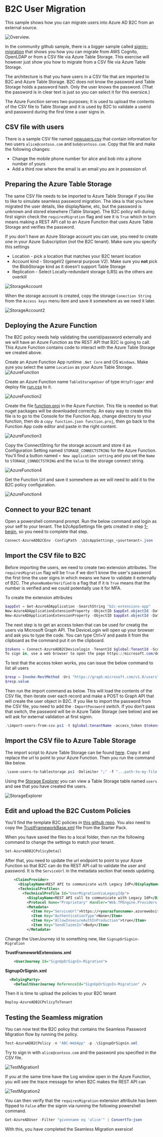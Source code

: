 # B2C User Migration

This sample shows how you can migrate users into Azure AD B2C from an external source.

![Overview](/media/migration-overview.png).

In the community github sample, there is a bigger sample called [signin-migration](https://github.com/azure-ad-b2c/samples/tree/master/policies/signin-migration) that shows you how you can migrate from AWS Cognito, OpenLDAP or from a CSV file via Azure Table Storage. This exercise will however just show you how to migrate from a CSV file via Azure Table Storage.

The architecture is that you have users in a CSV file that are imported to B2C and Azure Table Storage. B2C does not know the password and Table Storage holds a password hash. Only the user knows the password. (That the password is in clear text is just so you can select it for this exersice.)

The Azure Function serves two purposes; It is used to upload the contents of the CSV file to Table Storage and it is used by B2C to validate a userid and password during the first time a user signs in.

## CSV file with users

There is a sample CSV file named [newusers.csv](https://github.com/azure-ad-b2c/samples/blob/master/policies/signin-migration/table/scripts/newusers.csv) that contain information for two users `alice@contoso.com` and `bob@contoso.com`. Copy that file and make the following changes:

- Change the mobile phone number for alice and bob into a phone number of yours
- Add a third row where the email is an email you are in posession of. 

## Preparing the Azure Table Storage

The same CSV file needs to be imported to Azure Table Storage if you like to like to simulate seamless password migration. The idea is that you have migrated the user details, like displayName, etc, but the password is unknown and stored elsewhere (Table Storage). The B2C policy will during first signin check the `requiresMigration` flag and see it is `True` which in turn means making a REST API call to an Azure Function that uses Azure Table Storage and verifies the password.
 
If you don't have an Azure Storage account you can use, you need to create one in your Azure Subscription (not the B2C tenant). Make sure you specify this settings

- Location - pick a location that matches your B2C tenant location
- Account kind - StorageV2 (general purpose V2). Make sure you **not** pick the BlobStorage kind as it doesn't support Table Storage
- Replication - Select Locally-redundant storage (LRS) as the others are overkill

![StorageAccount](/media/StorageAccount1.png)

When the storage account is created, copy the storage `Conection String` from the `Access keys` menu item and save it somewhere as we need it later.

![StorageAccount2](/media/StorageAccount2.png)
 
## Deploying the Azure Function

The B2C policy needs help validating the userid/password externally and we will have an Azure Function as the REST API that B2C is going to call. This Azure Function contains code to interact with the Azure Table Storage we created above.

Create an Azure Function App runtime `.Net Core` and OS `Windows`. Make sure you select the same `Location` as your Azure Table Storage. 
![AzureFunction](/media/AzureFunction1.png)

Create an Azure Function name `TableStorageUser` of type `HttpTrigger` and deploy file [run.csx](https://github.com/azure-ad-b2c/samples/blob/master/policies/signin-migration/table/source-code/run.csx) to it.

![AzureFunction2](/media/AzureFunction2.png)

Create the file [function.proj](https://github.com/azure-ad-b2c/samples/blob/master/policies/signin-migration/table/source-code/function.proj) in the Azure Function. This file is needed so that nuget packages will be downloaded correctly. An easy way to create this file is to go to the Console for the Function App, change directory to your function, then do a `copy function.json function.proj`, then go back to the Function App code editor and paste in the right content.  

![AzureFunction3](/media/AzureFunction3.png)

Copy the ConnectString for the storage account and store it as Configuration Setting named `STORAGE_CONNECTSTRING` for the Azure Function. You'll find a button named `+ New application setting` and you set the `Name` to `STORAGE_CONNECTSTRING` and the `Value` to the storage connect string.

![AzureFunction4](/media/AzureFunction4.png)

Get the Function Url and save it somewhere as we will need to add it to the B2C policy configuration.

![AzureFunction4](/media/AzureFunction5.png)

## Connect to your B2C tenant

Open a powershell command prompt. Run the below command and login as your self to your tenant. The b2cAppSettings file gets created in step [1-begin](/1-begin), so you need to complete that step.

```powershell
Connect-AzureADB2CEnv -ConfigPath .\b2cAppSettings_<yourtenant>.json
```

## Import the CSV file to B2C

Before importing the users, we need to create two extension attributes. The `requiresMigration` flag will be `True` if we don't know the user's password the first time the user signs in which means we have to validate it externally of B2C. The `phoneNumberVerified` is a flag that if it is `True` means that the number is verified and we could potentially use it for MFA.  

To create the extension attributes

```powershell
$appExt = Get-AzureADApplication -SearchString "b2c-extensions-app"
New-AzureADApplicationExtensionProperty -ObjectID $appExt.objectId -DataType "boolean" -Name "phoneNumberVerified" -TargetObjects @("User") 
New-AzureADApplicationExtensionProperty -ObjectID $appExt.objectId -DataType "boolean" -Name "requiresMigration" -TargetObjects @("User") 
```

The next step is to get an access token that can be used for creatig the users via Microsoft Graph API. The DeviceLogin will open up your browser and ask you to type the code. You can type Ctrl+V and paste it from the clipboard as the command put it on the clipboard.

```powershell
$tokens = Connect-AzureADB2CDevicelogin -TenantId $global:TenantId -Scope "Directory.ReadWrite.All"
To sign in, use a web browser to open the page https://microsoft.com/devicelogin and enter the code C2SDABRH4 to authenticate.
```

To test that the access token works, you can issue the below command to list all users

```powershell
$resp = Invoke-RestMethod -Uri "https://graph.microsoft.com/v1.0/users" -Headers @{'Authorization'= $tokens.token_type + ' ' + $tokens.access_token } -Method "GET" -ContentType "application/json"
$resp.value
```
Then run the import command as below. This will load the contents of the CSV file, then iterate over each record and make a POST to Graph API that will create the user object in B2C. If you like to import the password from the CSV file, you need to add the `-ImportPassword` switch. If you don't pass that switch, the password will be in Azure Table Storage (see below) and we will ask for external validation at first signin.

```powershell
.\import-users-from-csv.ps1 -t $global:tenantName -access_token $tokens.access_token -Delimiter ";" -f "...path-to-my-file...\newusers.csv"
```

## Import the CSV file to Azure Table Storage

The import script to Azure Table Storage can be found [here](https://github.com/azure-ad-b2c/samples/blob/master/policies/signin-migration/table/scripts/save-users-to-tablestorage.ps1). Copy it and replace the url to point to your Azure Function. Then you run the command like below.

```powershell
.\save-users-to-tablestorage.ps1 -Delimiter ";" -f "...path-to-my-file...\newusers.csv"
```

Using the [Storage Explorer](https://azure.microsoft.com/en-us/features/storage-explorer/) you can view a Table Storage table named `users` and see that you have created the users. 

![StorageExplorer](/media/StorageExplorer.png)

## Edit and upload the B2C Custom Policies

You'll find the template B2C policies in [this github repo](https://github.com/azure-ad-b2c/samples/tree/master/policies/signin-migration/b2c/policy). You also need to copy the [TrustFrameworkBase.xml](https://github.com/Azure-Samples/active-directory-b2c-custom-policy-starterpack/blob/master/SocialAndLocalAccountsWithMfa/TrustFrameworkBase.xml) file from the Starter Pack.

When you have saved the files to a local folder, then run the following command to change the settings to match your tenant.

```powershell
Set-AzureADB2CPolicyDetail
```

After that, you need to update the url endpoint to point to your Azure Function so that B2C can do the REST API call to validate the user and password. It is the `ServiceUrl` in the metadata section that needs updating.

```xml
    <ClaimsProvider>
      <DisplayName>REST API to communicate with Legacy IdP</DisplayName>
      <TechnicalProfiles>
        <TechnicalProfile Id="UserMigrationViaLegacyIdp">
          <DisplayName>REST API call to communicate with Legacy IdP</DisplayName>
          <Protocol Name="Proprietary" Handler="Web.TPEngine.Providers.RestfulProvider, Web.TPEngine, Version=1.0.0.0, Culture=neutral, PublicKeyToken=null" />
          <Metadata>
            <Item Key="ServiceUrl">https://<yourazfuncname>.azurewebsites.net/api/TableStorageUser?code=...your code...</Item>
            <Item Key="AuthenticationType">None</Item>
            <Item Key="AllowInsecureAuthInProduction">true</Item>
            <Item Key="SendClaimsIn">Body</Item>
          </Metadata>
```

Change the UserJourney id to something new, like `SignupOrSignin-Migration`

**TrustFrameworkExtensions.xml**
```xml
    <UserJourney Id="SignUpOrSignIn-Migration">
```
**SignupOrSignin.xml**
```xml
  <RelyingParty>
    <DefaultUserJourney ReferenceId="SignUpOrSignIn-Migration" />
```

Then it is time to upload the policies to your B2C tenant
```powershell
Deploy-AzureADB2CPolicyToTenant
```

## Testing the Seamless migration

You can now test the B2C policy that contains the Seamless Password Migration flow by running the policy.
 
```powershell
Test-AzureADB2CPolicy -n "ABC-WebApp" -p .\SignupOrSignin.xml
```

Try to sign in with `alice@contoso.com` and the password you specified in the CSV file.

![TestMigration1](/media/TestMigration1.png)

If you at the same time have the Log window open in the Azure Function, you will see the trace message for when B2C makes the REST API can

![TestMigration2](/media/TestMigration2.png)

You can then verify that the `requiresMigration` extension attribute has been flipped to `False` after the signin via running the following powershell command.

```powershell
Get-AzureADUser -Filter "givenname eq 'alice'" | ConvertTo-json
```

With this, you have completed the Seamless Migration exersice!
